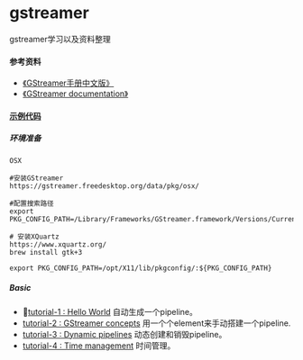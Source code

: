 # gstreamer
gstreamer学习以及资料整理




#### 参考资料

+ [《GStreamer手册中文版》](http://vdisk.weibo.com/s/aCBK5zPhF_0pu)
+ [《GStreamer documentation》](https://gstreamer.freedesktop.org/documentation/)

#### [示例代码](https://gstreamer.freedesktop.org/documentation/tutorials/basic/index.html)
##### 环境准备
```shell
OSX

#安装GStreamer
https://gstreamer.freedesktop.org/data/pkg/osx/

#配置搜索路径
export PKG_CONFIG_PATH=/Library/Frameworks/GStreamer.framework/Versions/Current/lib/pkgconfig/

# 安装XQuartz
https://www.xquartz.org/
brew install gtk+3

export PKG_CONFIG_PATH=/opt/X11/lib/pkgconfig/:${PKG_CONFIG_PATH}

```

##### Basic
+ [tutorial-1 : Hello World](https://blog.csdn.net/sakulafly/article/details/19398257) 自动生成一个pipeline。
+ [tutorial-2 : GStreamer concepts](https://blog.csdn.net/sakulafly/article/details/20862459) 用一个个element来手动搭建一个pipeline.
+ [tutorial-3 : Dynamic pipelines](https://blog.csdn.net/sakulafly/article/details/20936067) 动态创建和销毁pipeline。
+ [tutorial-4 : Time management](https://blog.csdn.net/sakulafly/article/details/20992879) 时间管理。

